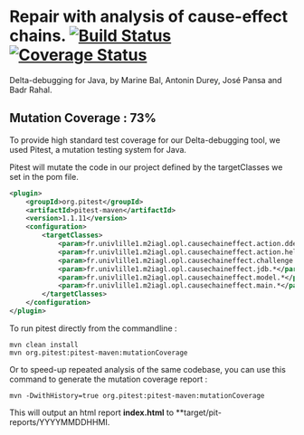 # Repair with analysis of cause-effect chains. [![Build Status](https://travis-ci.org/Mama59/CauseEffectChain.svg?branch=master)](https://travis-ci.org/Mama59/CauseEffectChain) [![Coverage Status](https://coveralls.io/repos/github/Mama59/CauseEffectChain/badge.svg?branch=master)](https://coveralls.io/github/Mama59/CauseEffectChain?branch=master)

Delta-debugging for Java, by Marine Bal, Antonin Durey, José Pansa and Badr Rahal.

## **Mutation Coverage** : **73%**

To provide high standard test coverage for our Delta-debugging tool, we used Pitest, a mutation testing system for Java.

Pitest will mutate the code in our project defined by the targetClasses we set in the pom file. 

```xml
<plugin>
    <groupId>org.pitest</groupId>
    <artifactId>pitest-maven</artifactId>
    <version>1.1.11</version>
    <configuration>
        <targetClasses>
            <param>fr.univlille1.m2iagl.opl.causechaineffect.action.ddebugger.*</param>
            <param>fr.univlille1.m2iagl.opl.causechaineffect.action.helper.*</param>
            <param>fr.univlille1.m2iagl.opl.causechaineffect.challenge.*</param>
            <param>fr.univlille1.m2iagl.opl.causechaineffect.jdb.*</param>
            <param>fr.univlille1.m2iagl.opl.causechaineffect.model.*</param>
            <param>fr.univlille1.m2iagl.opl.causechaineffect.main.*</param>
        </targetClasses>
    </configuration>
</plugin>
```

To run pitest directly from the commandline :
```
mvn clean install
mvn org.pitest:pitest-maven:mutationCoverage
```

Or to speed-up repeated analysis of the same codebase, you can use this command to generate the mutation coverage report :
```
mvn -DwithHistory=true org.pitest:pitest-maven:mutationCoverage
```

This will output an html report **index.html** to **target/pit-reports/YYYYMMDDHHMI.





